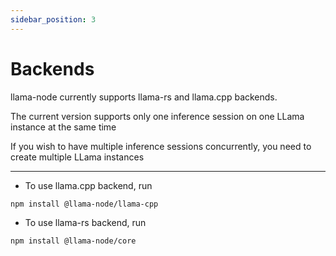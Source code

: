 ```yaml
---
sidebar_position: 3
---
```


# Backends

llama-node currently supports llama-rs and llama.cpp backends.

The current version supports only one inference session on one LLama instance at the same time

If you wish to have multiple inference sessions concurrently, you need to create multiple LLama instances

---

- To use llama.cpp backend, run

```bash
npm install @llama-node/llama-cpp
```

- To use llama-rs backend, run

```bash
npm install @llama-node/core
```